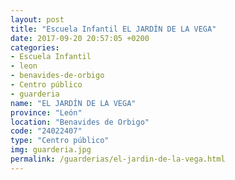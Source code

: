 ```yaml
---
layout: post
title: "Escuela Infantil EL JARDÍN DE LA VEGA"
date: 2017-09-20 20:57:05 +0200
categories:
- Escuela Infantil
- leon
- benavides-de-orbigo
- Centro público
- guarderia
name: "EL JARDÍN DE LA VEGA"
province: "León"
location: "Benavides de Orbigo"
code: "24022407"
type: "Centro público"
img: guarderia.jpg
permalink: /guarderias/el-jardin-de-la-vega.html
---
```

